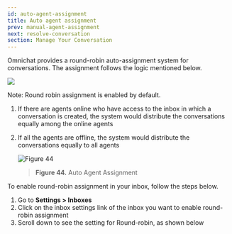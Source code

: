 ```yaml
---
id: auto-agent-assignment
title: Auto agent assignment
prev: manual-agent-assignment
next: resolve-conversation
section: Manage Your Conversation
---
```


Omnichat provides a round-robin auto-assignment system for conversations. The assignment follows the logic mentioned below.

<div className="info">
        <img loading="lazy" className="borderless" src="/assets/images/icon-info.svg" />
        <p>
            Note: Round robin assignment is enabled by default.
        </p>
    </div>

1. If there are agents online who have access to the inbox in which a conversation is created, the system would distribute the conversations equally among the online agents
2. If all the agents are offline, the system would distribute the conversations equally to all agents

    ![Figure 44](/assets/images/products/kata-omnichat/image44.png)

    > **Figure 44.** Auto Agent Assignment

To enable round-robin assignment in your inbox, follow the steps below.

1. Go to **Settings > Inboxes**
2. Click on the inbox settings link of the inbox you want to enable round-robin assignment
3. Scroll down to see the setting for Round-robin, as shown below
